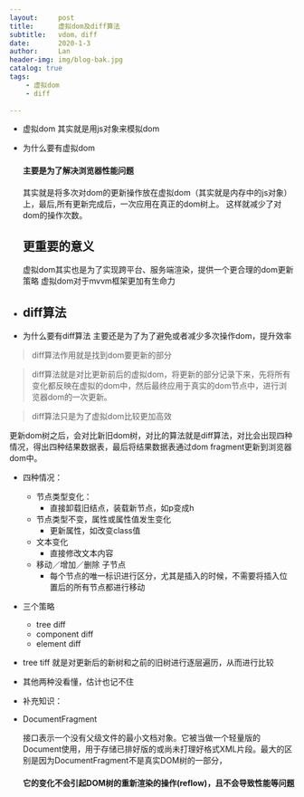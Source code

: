 ```yaml
---
layout:     post
title:      虚拟dom及diff算法
subtitle:   vdom，diff
date:       2020-1-3
author:     Lan
header-img: img/blog-bak.jpg
catalog: true
tags:
    - 虚拟dom
    - diff
    
---
```


- 虚拟dom
  其实就是用js对象来模拟dom

- 为什么要有虚拟dom
  #### 主要是为了解决浏览器性能问题
  其实就是将多次对dom的更新操作放在虚拟dom（其实就是内存中的js对象）上，最后,所有更新完成后，一次应用在真正的dom树上。
  这样就减少了对dom的操作次数。
  ## 更重要的意义
  虚拟dom其实也是为了实现跨平台、服务端渲染，提供一个更合理的dom更新策略
  虚拟dom对于mvvm框架更加有生命力

- ## diff算法
- 为什么要有diff算法
  主要还是为了为了避免或者减少多次操作dom，提升效率

> diff算法作用就是找到dom要更新的部分

> diff算法就是对比更新前后的虚拟dom，将更新的部分记录下来，先将所有变化都反映在虚拟的dom中，然后最终应用于真实的dom节点中，进行浏览器dom的一次更新。

>diff算法只是为了虚拟dom比较更加高效

更新dom树之后，会对比新旧dom树，对比的算法就是diff算法，对比会出现四种情况，得出四种结果数据表，最后将结果数据表通过dom fragment更新到浏览器dom中。

- 四种情况：
  - 节点类型变化：
    - 直接卸载旧结点，装载新节点，如p变成h
  - 节点类型不变，属性或属性值发生变化
    - 更新属性，如改变class值
  - 文本变化
    - 直接修改文本内容
  - 移动／增加／删除 子节点
    - 每个节点的唯一标识进行区分，尤其是插入的时候，不需要将插入位置后的所有节点都进行移动


- 三个策略
  - tree diff
  - component diff
  - element diff
- tree tiff
  就是对更新后的新树和之前的旧树进行逐层遍历，从而进行比较
- 其他两种没看懂，估计也记不住


- 补充知识：
- DocumentFragment
  
    接口表示一个没有父级文件的最小文档对象。它被当做一个轻量版的Document使用，用于存储已排好版的或尚未打理好格式XML片段。最大的区别是因为DocumentFragment不是真实DOM树的一部分，
    #### 它的变化不会引起DOM树的重新渲染的操作(reflow)，且不会导致性能等问题
  



  
